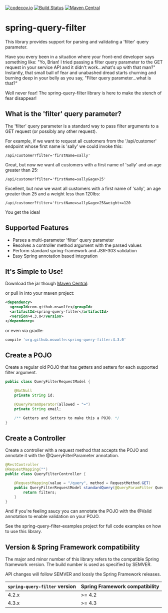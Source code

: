 [![codecov.io](https://codecov.io/github/mswolfe/spring-query-filter/coverage.svg?branch=master)](https://codecov.io/github/mswolfe/spring-query-filter?branch=master) [![Build Status](https://travis-ci.org/mswolfe/spring-query-filter.svg?branch=master)](https://travis-ci.org/mswolfe/spring-query-filter) 
[![Maven Central](https://maven-badges.herokuapp.com/maven-central/com.github.mswolfe/spring-query-filter/badge.svg)](https://maven-badges.herokuapp.com/maven-central/com.github.mswolfe/spring-query-filter)

# spring-query-filter

This library provides support for parsing and validating a 'filter' query parameter.

Have you every been in a situation where your front-end developer says something like: "Yo, Brian!  I tried passing a filter query parameter to the GET request in your service API and it didn't work...what's up with that man?"  Instantly, that small ball of fear and unabashed dread starts churning and burning deep in your belly as you say, "Filter query parameter...what is that?"

Well never fear!  The spring-query-filter library is here to make the stench of fear disappear!

## What is the 'filter' query parameter?

The 'filter' query parameter is a standard way to pass filter arguments to a GET request (or possibly any other request).

For example, if we want to request all customers from the '/api/customer' endpoint whose first name is 'sally' we could invoke this:

```
/api/customer?filter='firstName=sally'
```

Great, but now we want all customers with a first name of 'sally' and an age greater than 25:

```
/api/customer?filter='firstName=sally&age>25'
```

Excellent, but now we want all customers with a first name of 'sally', an age greater than 25 and a weight less than 120lbs:

```
/api/customer?filter='firstName=sally&age>25&weight<=120
```

You get the idea!

## Supported Features

* Parses a multi-parameter 'filter' query parameter
* Resolves a controller method argument with the parsed values
* Perform standard spring-framework and JSR-303 validation
* Easy Spring annotation based integration

## It's Simple to Use!

Download the jar though [Maven Central](http://mvnrepository.com/artifact/com.github.mswolfe/spring-query-filter):

or pull in into your maven project: 
```xml
<dependency>
  <groupId>com.github.mswolfe</groupId>
  <artifactId>spring-query-filter</artifactId>
  <version>4.3.0</version>
</dependency>
```

or even via gradle:
```groovy
compile 'org.github.mswolfe:spring-query-filter:4.3.0'
```

## Create a POJO

Create a regular old POJO that has getters and setters for each supported filter argument.

```java
public class QueryFilterRequestModel {

    @NotNull
    private String id;

    @QueryParamOperator(allowed = "=")
    private String email;

    /** Getters and Setters to make this a POJO. */
}
```

## Create a Controller

Create a controller with a request method that accepts the POJO and annotate it with the @QueryFilterParameter annotation.

```java
@RestController
@RequestMapping("")
public class QueryFilterController {

    @RequestMapping(value = "/query", method = RequestMethod.GET)
    public QueryFilterRequestModel standardQuery(@QueryParamFilter QueryFilterRequestModel filters) {
        return filters;
    }
}
```

And if you're feeling saucy you can annotate the POJO with the @Valid annotation to enable validation on your POJO.

See the spring-query-filter-examples project for full code examples on how to use this library.

## Version & Spring Framework compatibility ##

The major and minor number of this library refers to the compatible Spring framework version. The build number is used as specified by SEMVER.

API changes will follow SEMVER and loosly the Spring Framework releases.

| `spring-query-filter` version  | Spring Framework compatibility |
| ------------- | ------------- |
| 4.2.x  | >= 4.2 |
| 4.3.x  | >= 4.3 |

